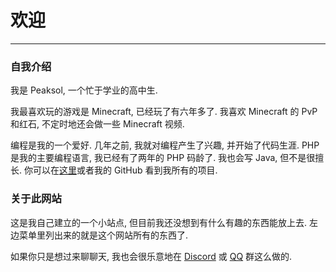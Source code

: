 # 欢迎
---
### 自我介绍
我是 Peaksol, 一个忙于学业的高中生.

我最喜欢玩的游戏是 Minecraft, 已经玩了有六年多了. 我喜欢 Minecraft 的 PvP 和红石, 不定时地还会做一些 Minecraft 视频.

编程是我的一个爱好. 几年之前, 我就对编程产生了兴趣, 并开始了代码生涯. PHP 是我的主要编程语言, 我已经有了两年的 PHP 码龄了. 我也会写 Java, 但不是很擅长. 你可以在[这里](/projects.md)或者我的 GitHub 看到我所有的项目.


### 关于此网站
这是我自己建立的一个小站点, 但目前我还没想到有什么有趣的东西能放上去. 左边菜单里列出来的就是这个网站所有的东西了.

如果你只是想过来聊聊天, 我也会很乐意地在 [Discord](https://aka.peaksol.fun/discord) 或 [QQ](https://aka.peaksol.fun/qq) 群这么做的.